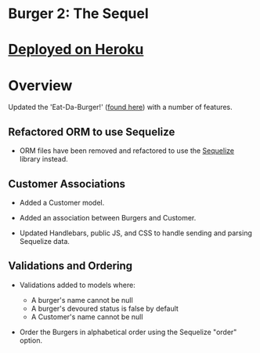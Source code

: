 # Burger 2: The Sequel

# [Deployed on Heroku](https://burger-jft-the-sequel.herokuapp.com/)

# Overview

Updated the 'Eat-Da-Burger!' ([found here](https://github.com/EpicureanHeron/EpicureanHeron.github.io/tree/master/burger)) with a number of features.

## Refactored ORM to use Sequelize

* ORM files have been removed and refactored to use the [Sequelize](http://docs.sequelizejs.com/) library instead.

## Customer Associations

* Added a Customer model. 

* Added an association between Burgers and Customer.

* Updated Handlebars, public JS, and CSS to handle sending and parsing Sequelize data.

## Validations and Ordering

* Validations added to  models where:

  * A burger's name cannot be null
  * A burger's devoured status is false by default
  * A Customer's name cannot be null

* Order the Burgers in alphabetical order using the Sequelize "order" option.

